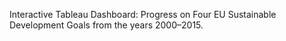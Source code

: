 Interactive Tableau Dashboard: Progress on Four EU Sustainable Development Goals from the years 2000–2015.
